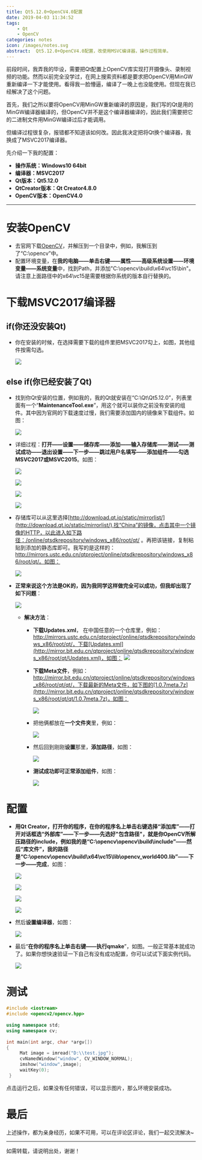 ```yaml
---
title: Qt5.12.0+OpenCV4.0配置
date: 2019-04-03 11:34:52
tags:
	- Qt
	- OpenCV
categories: notes
icon: /images/notes.svg
abstract:  Qt5.12.0+OpenCV4.0配置，改使用MSVC编译器，操作过程简单。
---
```


前段时间，我弄我的毕设，需要把Qt配置上OpenCV库实现打开摄像头、录制视频的功能。然而以前完全没学过，在网上搜索资料都是要求把OpenCV用MinGW重新编译一下才能使用。看得我一脸懵逼，编译了一晚上也没能使用。但现在我已经解决了这个问题。

首先，我们之所以要将OpenCV用MinGW重新编译的原因是，我们写的Qt是用的MinGW编译器编译的，但OpenCV并不是这个编译器编译的，因此我们需要把它的二进制文件用MinGW编译过后才能调用。

但编译过程很复杂，报错都不知道该如何改。因此我决定把将Qt换个编译器，我换成了MSVC2017编译器。

先介绍一下我的配置：

- **操作系统：Windows10 64bit**
- **编译器：MSVC2017**
- **Qt版本：Qt5.12.0**
- **QtCreator版本：Qt Creator4.8.0**
- **OpenCV版本：OpenCV4.0**

---

# 安装OpenCV

- 去官网下载[OpenCV](http://opencv.org/downloads.html)，并解压到一个目录中，例如，我解压到了“C:\opencv”中。
- 配置环境变量，在**我的电脑——单击右键——属性——高级系统设置——环境变量——系统变量**中，找到Path，并添加"C:\opencv\build\x64\vc15\bin"。请注意上面路径中的x64\vc15是需要根据你系统的版本自行替换的。

# 下载MSVC2017编译器

## if(你还没安装Qt)

- 你在安装的时候，在选择需要下载的组件里把MSVC2017勾上，如图，其他组件按需勾选。

  ![](https://github.com/SPY-xxx/MyImagesOnline/blob/master/qt_opencv_study_pic1.png?raw=true)

## else if(你已经安装了Qt)

- 找到你Qt安装的位置，例如我的，我的Qt就安装在“C:\Qt\Qt5.12.0”，列表里面有一个“**MaintenanceTool.exe**”，用这个就可以装你之前没有安装的组件。其中因为官网的下载速度过慢，我们需要添加国内的镜像来下载组件。如图：

    ![](https://github.com/SPY-xxx/MyImagesOnline/blob/master/qt_opencv_study_pic2.png?raw=true)

- 详细过程：**打开——设置——储存库——添加——输入存储库——测试——测试成功——退出设置——下一步——跳过用户名填写——添加组件——勾选MSVC2017或MSVC2015**。如图：

    ![](https://github.com/SPY-xxx/MyImagesOnline/blob/master/qt_opencv_study_pic3.png?raw=true)

    ![](https://github.com/SPY-xxx/MyImagesOnline/blob/master/qt_opencv_study_pic4.png?raw=true)

    ![](https://github.com/SPY-xxx/MyImagesOnline/blob/master/qt_opencv_study_pic5.png?raw=true)

    ![](https://github.com/SPY-xxx/MyImagesOnline/blob/master/qt_opencv_study_pic6.png?raw=true)

- 存储库可以从这里选择[http://download.qt.io/static/mirrorlist/](http://download.qt.io/static/mirrorlist/),找“China”的镜像，点击其中一个镜像的HTTP，以此进入如下路径：/online/qtsdkrepository/windows_x86/root/qt/ 。再把该链接，复制粘贴到添加的静态库即可。我写的是这样的：http://mirrors.ustc.edu.cn/qtproject/online/qtsdkrepository/windows_x86/root/qt/。如图：

  ![](https://github.com/SPY-xxx/MyImagesOnline/blob/master/qt_opencv_study_pic7.png?raw=true)

- **正常来说这个方法是OK的，因为我同学这样做完全可以成功，但我却出现了如下问题**：

    ![](https://github.com/SPY-xxx/MyImagesOnline/blob/master/qt_opencv_study_pic8.png?raw=true)

    - **解决方法**：
      - **下载Updates.xml**， 在中国任意的一个仓库里，例如：http://mirrors.ustc.edu.cn/qtproject/online/qtsdkrepository/windows_x86/root/qt/，下载[Updates.xml](http://mirror.bit.edu.cn/qtproject/online/qtsdkrepository/windows_x86/root/qt/Updates.xml)，如图：
        ![](https://github.com/SPY-xxx/MyImagesOnline/blob/master/qt_opencv_study_pic9.png?raw=true)

      - **下载Meta文件**，例如：http://mirror.bit.edu.cn/qtproject/online/qtsdkrepository/windows_x86/root/qt/qt/，下载最新的Meta文件，如下图的[1.0.7meta.7z](http://mirror.bit.edu.cn/qtproject/online/qtsdkrepository/windows_x86/root/qt/qt/1.0.7meta.7z)，如图：

        ![](https://github.com/SPY-xxx/MyImagesOnline/blob/master/qt_opencv_study_pic10.png?raw=true)

      - 把他俩都放在**一个文件夹**里，例如：

        ![](https://github.com/SPY-xxx/MyImagesOnline/blob/master/qt_opencv_study_pic11.png?raw=true)

      - 然后回到刚刚**设置**那里，**添加路径**，如图：

        ![](https://github.com/SPY-xxx/MyImagesOnline/blob/master/qt_opencv_study_pic12.png?raw=true)

      - **测试成功即可正常添加组件**，如图：

        ![](https://github.com/SPY-xxx/MyImagesOnline/blob/master/qt_opencv_study_pic13.png?raw=true)

# 配置
- **用Qt Creator，打开你的程序，在你的程序名上单击右键选择“添加库”——打开对话框选“外部库”——下一步——先选好"包含路径"，就是你OpenCV所解压路径的include，例如我的是“C:\opencv\opencv\build\include”——然后“库文件”，我的路径是“C:\opencv\opencv\build\x64\vc15\lib\opencv_world400.lib”——下一步——完成**，如图：

  ![](https://github.com/SPY-xxx/MyImagesOnline/blob/master/qt_opencv_study_pic14.png?raw=true)

  ![](https://github.com/SPY-xxx/MyImagesOnline/blob/master/qt_opencv_study_pic15.png?raw=true)

  ![](https://github.com/SPY-xxx/MyImagesOnline/blob/master/qt_opencv_study_pic16.png?raw=true)

  ![](https://github.com/SPY-xxx/MyImagesOnline/blob/master/qt_opencv_study_pic17.png?raw=true)

- 然后**设置编译器**，如图：

  ![](https://github.com/SPY-xxx/MyImagesOnline/blob/master/qt_opencv_study_pic19.png?raw=true)

- 最后“**在你的程序名上单击右键——执行qmake**”，如图。一般正常基本就成功了。如果你想快速验证一下自己有没有成功配置，你可以试试下面实例代码。

  ![](https://github.com/SPY-xxx/MyImagesOnline/blob/master/qt_opencv_study_pic18.png?raw=true)

# 测试

```c++
#include <iostream>
#include <opencv2/opencv.hpp>
 
using namespace std;
using namespace cv;
 
int main(int argc, char *argv[])
{
     Mat image = imread("D:\\test.jpg");
     cvNamedWindow("window", CV_WINDOW_NORMAL);
     imshow("window",image);
     waitKey(0);
 }
```

点击运行之后，如果没有任何错误，可以显示图片，那么环境安装成功。

# 最后

上述操作，都为亲身经历，如果不可用，可以在评论区评论，我们一起交流解决~

---

如需转载，请说明出处，谢谢！